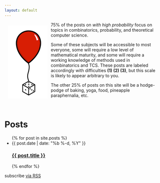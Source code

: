 ```yaml
---
layout: default
---
```


<img src="/assets/whp.png" alt="whp" style="float: left; margin: 10px">

75% of the posts on *with high probability* focus on topics in combinatorics, probability, and theoretical computer science.

Some of these subjects will be accessible to most everyone, some will require a low level of mathematical maturity, and some will require a working knowledge of methods used in combinatorics and TCS. These posts are labeled accordingly with difficulties **(1) (2) (3)**, but this scale is likely to appear arbitrary to you.

The other 25% of posts on this site will be a hodge-podge of baking, yoga, food, pineapple paraphernalia, etc.

 <br>

  <h1 class="page-heading">Posts</h1>

  <ul class="post-list">
    {% for post in site.posts %}
      <li>
        <span class="post-meta">{{ post.date | date: "%b %-d, %Y" }}</span>
        <h3><a class="post-link" href="{{ post.url | prepend: site.baseurl }}">{{ post.title }}</a></h3>
      </li>
    {% endfor %}
  </ul>

<p class="rss-subscribe">subscribe <a href="{{ "/feed.xml" | prepend: site.baseurl}}">via RSS</a></p>
